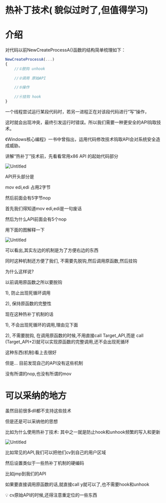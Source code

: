 # 热补丁技术( 貌似过时了,但值得学习)

# 介绍

对代码以前NewCreateProcessA()函数的结构简单梳理如下：

```jsx
NewCreateProcessA(...)
{
    //①脱钩 unhook
    
    //②调用 原始API 
    
    //⑤操作
    
    //④挂钩 hook
}
```

一个线程尝试运行某段代码时，若另一进程正在对该段代码进行“写”操作，

这时就会出现冲突，最终引发运行时错误。所以我们需要一种更安全的API钩取技术。

《Windows核心编程》一书中曾指出，运用代码修改技术钩取API会对系统安全造成威胁。

讲解“热补丁”技术前，先看看常用x86 API 的起始代码部分

![Untitled](%E7%83%AD%E8%A1%A5%E4%B8%81%E6%8A%80%E6%9C%AF(%20%E8%B2%8C%E4%BC%BC%E8%BF%87%E6%97%B6%E4%BA%86,%E4%BD%86%E5%80%BC%E5%BE%97%E5%AD%A6%E4%B9%A0)%20ad66c2b6b5064fa297f278ef8c89ee15/Untitled.png)

API开头部分是 

mov edi,edi 占用2字节

然后前面会有5字节nop

首先我们得知道mov edi,edi是一句废话

然后为什么API前面会有5个nop

用下面的图解释一下

![Untitled](%E7%83%AD%E8%A1%A5%E4%B8%81%E6%8A%80%E6%9C%AF(%20%E8%B2%8C%E4%BC%BC%E8%BF%87%E6%97%B6%E4%BA%86,%E4%BD%86%E5%80%BC%E5%BE%97%E5%AD%A6%E4%B9%A0)%20ad66c2b6b5064fa297f278ef8c89ee15/Untitled%201.png)

可以看出,其实左边的机制是为了方便右边的东西

同时这种机制还方便了我们, 不需要先脱钩,然后调用原函数,然后挂钩

为什么这样说?

以前调用原函数之所以要脱钩

1), 防止出现死循环调用

2), 保持原函数的完整性

现在这种热补丁机制的话

1), 不会出现死循环的调用,理由见下面

2), 不需要脱钩,  在调用原函数的时候,不用直接call Target_API,而是 call (Target_API+2)就可以实现原函数的完整调用,还不会出现死循环

这种东西(机制)看上去很好

但是… 目前发现自己的API没有这些机制

没有所谓的nop,也没有所谓的mov

# 可以采纳的地方

虽然目前很多dll都不支持这些技术

但是还是可以采纳他的思想

比如为什么使用热补丁技术: 其中之一就是防止hook和unhook频繁的写入和更新

![Untitled](%E7%83%AD%E8%A1%A5%E4%B8%81%E6%8A%80%E6%9C%AF(%20%E8%B2%8C%E4%BC%BC%E8%BF%87%E6%97%B6%E4%BA%86,%E4%BD%86%E5%80%BC%E5%BE%97%E5%AD%A6%E4%B9%A0)%20ad66c2b6b5064fa297f278ef8c89ee15/Untitled%202.png)

比如常见的API,我们可以把他们cv到自己的用户区域

然后设置类似于一些热补丁机制的硬编码

比如jmp到我们的API

如果要直接调用原函数的话,就直接call y就可以了,也不需要hook和unhook

<aside>
💡 cv原始API的时候,还得注意重定位的一些东西

</aside>